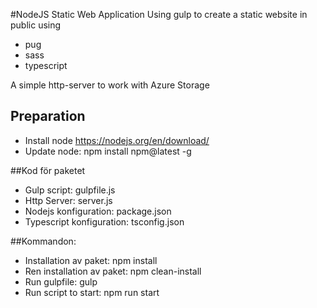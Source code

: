 #NodeJS Static Web Application
Using gulp to create a static website in public using  
- pug
- sass
- typescript  

A simple http-server to work with Azure Storage

## Preparation
- Install node https://nodejs.org/en/download/
- Update node: npm install npm@latest -g

##Kod för paketet
- Gulp script: gulpfile.js
- Http Server: server.js
- Nodejs konfiguration: package.json
- Typescript konfiguration: tsconfig.json

##Kommandon:
- Installation av paket: npm install
- Ren installation av paket: npm clean-install
- Run gulpfile: gulp
- Run script to start: npm run start